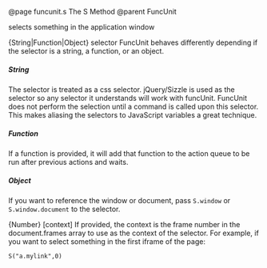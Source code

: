 @page funcunit.s The S Method
@parent FuncUnit

selects something in the application window

{String|Function|Object} selector FuncUnit behaves differently depending if
the selector is a string, a function, or an object.
<h5>String</h5>
The selector is treated as a css selector.  
jQuery/Sizzle is used as the selector so any selector it understands
will work with funcUnit.  FuncUnit does not perform the selection until a
command is called upon this selector.  This makes aliasing the selectors to
JavaScript variables a great technique.
<h5>Function</h5>
If a function is provided, it will add that function to the action queue to be run
after previous actions and waits.
<h5>Object</h5>
If you want to reference the window or document, pass <code>S.window</code> 
or <code>S.window.document</code> to the selector.  

{Number} [context] If provided, the context is the frame number in the
document.frames array to use as the context of the selector.  For example, if you
want to select something in the first iframe of the page:

    S("a.mylink",0)